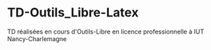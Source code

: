 # TD-Outils_Libre-Latex
TD réalisées en cours d'Outils-Libre en licence professionnelle à IUT Nancy-Charlemagne

